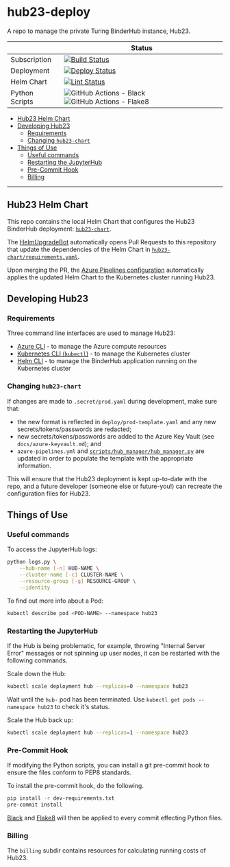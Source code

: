 # hub23-deploy

A repo to manage the private Turing BinderHub instance, Hub23.

| | Status |
| --- | --- |
| Subscription | [![Build Status](https://dev.azure.com/hub23/hub23-deploy/_apis/build/status/Azure%20Subscription%20Status?branchName=master)](https://dev.azure.com/hub23/hub23-deploy/_build/latest?definitionId=5&branchName=master) |
| Deployment | [![Deploy Status](https://dev.azure.com/hub23/hub23-deploy/_apis/build/status/Deploy%20upgrade%20to%20Hub23?branchName=master)](https://dev.azure.com/hub23/hub23-deploy/_build/latest?definitionId=1&branchName=master) |
| Helm Chart | [![Lint Status](https://dev.azure.com/hub23/hub23-deploy/_apis/build/status/Lint%20and%20Validate%20Helm%20Chart?branchName=master)](https://dev.azure.com/hub23/hub23-deploy/_build/latest?definitionId=4&branchName=master) |
| Python Scripts | ![GitHub Actions - Black](https://github.com/alan-turing-institute/hub23-deploy/workflows/Black/badge.svg) ![GitHub Actions - Flake8](https://github.com/alan-turing-institute/hub23-deploy/workflows/Flake8/badge.svg) |

- [Hub23 Helm Chart](#hub23-helm-chart)
- [Developing Hub23](#developing-hub23)
  - [Requirements](#requirements)
  - [Changing `hub23-chart`](#changing-hub23-chart)
- [Things of Use](#things-of-use)
  - [Useful commands](#Useful-commands)
  - [Restarting the JupyterHub](#Restarting-the-JupyterHub)
  - [Pre-Commit Hook](#pre-commit-hook)
  - [Billing](#billing)

---

## Hub23 Helm Chart

This repo contains the local Helm Chart that configures the Hub23 BinderHub deployment: [`hub23-chart`](hub23-chart).

The [HelmUpgradeBot](https://github.com/HelmUpgradeBot/hub23-deploy-upgrades) automatically opens Pull Requests to this repository that update the dependencies of the Helm Chart in [`hub23-chart/requirements.yaml`](hub23-chart/requirements.yaml).

Upon merging the PR, the [Azure Pipelines configuration](azure-pipelines.yml) automatically applies the updated Helm Chart to the Kubernetes cluster running Hub23.

## Developing Hub23

### Requirements

Three command line interfaces are used to manage Hub23:

- [Azure CLI](https://docs.microsoft.com/en-us/cli/azure/install-azure-cli?view=azure-cli-latest) - to manage the Azure compute resources
- [Kubernetes CLI (`kubectl`)](https://kubernetes.io/docs/tasks/tools/install-kubectl/#install-kubectl) - to manage the Kubernetes cluster
- [Helm CLI](https://helm.sh/docs/using_helm/#installing-helm) - to manage the BinderHub application running on the Kubernetes cluster

### Changing `hub23-chart`

If changes are made to `.secret/prod.yaml` during development, make sure that:

- the new format is reflected in `deploy/prod-template.yaml` and any new secrets/tokens/passwords are redacted;
- new secrets/tokens/passwords are added to the Azure Key Vault (see `docs/azure-keyvault.md`); and
- `azure-pipelines.yml` and [`scripts/hub_manager/hub_manager.py`](scripts/hub_manager/hub_manager.py) are updated in order to populate the template with the appropriate information.

This will ensure that the Hub23 deployment is kept up-to-date with the repo, and a future developer (someone else or future-you!) can recreate the configuration files for Hub23.

## Things of Use

### Useful commands

To access the JupyterHub logs:

```bash
python logs.py \
    --hub-name [-n] HUB-NAME \
    --cluster-name [-c] CLUSTER-NAME \
    --resource-group [-g] RESOURCE-GROUP \
    --identity
```

To find out more info about a Pod:

```bash
kubectl describe pod <POD-NAME> --namespace hub23
```

### Restarting the JupyterHub

If the Hub is being problematic, for example, throwing "Internal Server Error" messages or not spinning up user nodes, it can be restarted with the following commands.

Scale down the Hub:

```bash
kubectl scale deployment hub --replicas=0 --namespace hub23
```

Wait until the `hub-` pod has been terminated.
Use `kubectl get pods --namespace hub23` to check it's status.

Scale the Hub back up:

```bash
kubectl scale deployment hub --replicas=1 --namespace hub23
```

### Pre-Commit Hook

If modifying the Python scripts, you can install a git pre-commit hook to ensure the files conform to PEP8 standards.

To install the pre-commit hook, do the following.

```bash
pip install -r dev-requirements.txt
pre-commit install
```

[Black](https://github.com/psf/black) and [Flake8](http://flake8.pycqa.org/en/latest/) will then be applied to every commit effecting Python files.

### Billing

The `billing` subdir contains resources for calculating running costs of Hub23.
